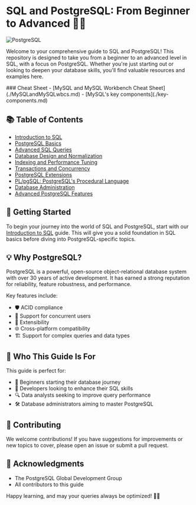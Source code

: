 # SQL and PostgreSQL: From Beginner to Advanced 🐘💾

![PostgreSQL](https://img.shields.io/badge/PostgreSQL-316192?style=for-the-badge&logo=postgresql&logoColor=white)

Welcome to your comprehensive guide to SQL and PostgreSQL! This repository is designed to take you from a beginner to an advanced level in SQL, with a focus on PostgreSQL. Whether you're just starting out or looking to deepen your database skills, you'll find valuable resources and examples here.

<section>
    ### Cheat Sheet
  - [MySQL and MySQL Workbench Cheat Sheet](./MySQLandMySQLwbcs.md)
  - [MySQL's key components](./key-components.md)
</section>

## 📚 Table of Contents

- [Introduction to SQL](./introduction-to-sql.md)
- [PostgreSQL Basics](./postgresql-basics.md)
- [Advanced SQL Queries](./advanced-sql-queries.md)
- [Database Design and Normalization](./database-design.md)
- [Indexing and Performance Tuning](./indexing-and-performance.md)
- [Transactions and Concurrency](./transactions-and-concurrency.md)
- [PostgreSQL Extensions](./postgresql-extensions.md)
- [PL/pgSQL: PostgreSQL's Procedural Language](./plpgsql.md)
- [Database Administration](./database-administration.md)
- [Advanced PostgreSQL Features](./advanced-postgresql-features.md)

## 🚀 Getting Started

To begin your journey into the world of SQL and PostgreSQL, start with our [Introduction to SQL](./introduction-to-sql.md) guide. This will give you a solid foundation in SQL basics before diving into PostgreSQL-specific topics.

## 💡 Why PostgreSQL?

PostgreSQL is a powerful, open-source object-relational database system with over 30 years of active development. It has earned a strong reputation for reliability, feature robustness, and performance.

Key features include:

- 🛡️ ACID compliance
- 🔄 Support for concurrent users
- 🧩 Extensibility
- 🌐 Cross-platform compatibility
- 🏗️ Support for complex queries and data types

## 🎯 Who This Guide Is For

This guide is perfect for:

- 🐣 Beginners starting their database journey
- 🚀 Developers looking to enhance their SQL skills
- 🔍 Data analysts seeking to improve query performance
- 🛠️ Database administrators aiming to master PostgreSQL

## 🤝 Contributing

We welcome contributions! If you have suggestions for improvements or new topics to cover, please open an issue or submit a pull request.


## 🙏 Acknowledgments

- The PostgreSQL Global Development Group
- All contributors to this guide

Happy learning, and may your queries always be optimized! 🚀🐘
